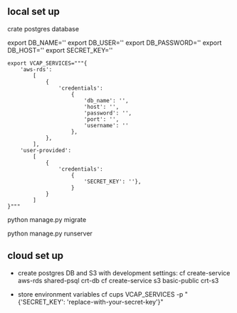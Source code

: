 

## local set up

crate postgres database

export DB_NAME=''
export DB_USER=''
export DB_PASSWORD=''
export DB_HOST=''
export SECRET_KEY=''


    export VCAP_SERVICES="""{
        'aws-rds':
            [
                {
                    'credentials':
                        {
                            'db_name': '',
                            'host': '',
                            'password': '',
                            'port': '',
                            'username': ''
                        },
                },
            ],
        'user-provided':
            [
                {
                    'credentials':
                        {
                            'SECRET_KEY': ''},
                        }
                }
            ]
    }"""

python manage.py migrate

python manage.py runserver



## cloud set up

- create postgres DB and S3 with development settings:
 cf create-service aws-rds shared-psql crt-db
 cf create-service s3 basic-public crt-s3

- store environment variables
 cf cups VCAP_SERVICES -p "{'SECRET_KEY': 'replace-with-your-secret-key'}"

